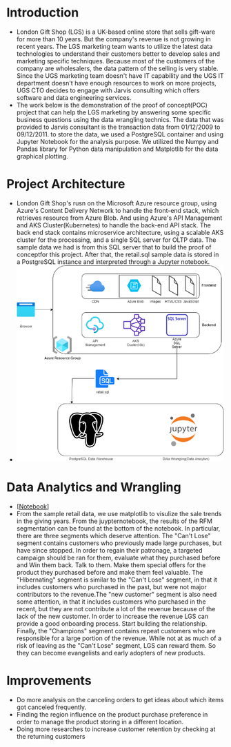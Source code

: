 # Introduction
- London Gift Shop (LGS) is a UK-based online store that sells gift-ware for more than 10 years. But the company's revenue is not growing in recent years. The LGS marketing team wants to utilize the latest data technologies to understand their customers better to develop sales and marketing specific techniques. Because most of the customers of the company are wholesalers, the data pattern of the selling is very stable. Since the UGS marketing team doesn't have IT capability and the UGS IT department doesn't have enough resources to work on more projects, UGS CTO decides to engage with Jarvis consulting which offers software and data engineering services.
- The work below is the demonstration of the proof of concept(POC) project that can help the LGS marketing by answering some specific business questions using the data wrangling technics. The data that was provided to Jarvis consultant is the transaction data from 01/12/2009 to 09/12/2011. to store the data, we used a PostgreSQL container and using Jupyter Notebook for the analysis purpose. We utilized the Numpy and Pandas library for Python data manipulation and Matplotlib for the data graphical plotting.

# Project Architecture
- London Gift Shop's rusn on the Microsoft Azure resource group, using Azure's Content Delivery Network to handle the front-end stack, which retrieves resource from Azure Blob. And using Azure's API Management and AKS Cluster(Kubernetes) to handle the back-end API stack. The back end stack contains microservice architecture, using a scalable AKS cluster for the  processing, and a single SQL server for OLTP data. The sample data we had is from this SQL server that to build the proof of conceptfor this project. After that, the retail.sql sample data  is stored in a PostgreSQL instance and interpreted through a Jupyter notebook.
- ![architecture](.assets/ProjectDiagram.png)

# Data Analytics and Wrangling
- [[Notebook](https://github.com/jarviscanada/jarvis_data_eng_shawn/blob/feature/PythonData/python_data_wrangling/psql/retail_data_analytics_wrangling.ipynb)]
- From the sample retail data, we use matplotlib to visulize the sale trends in the giving years. From the juypternotebook, the results of the RFM segmentation can be found at the bottom of the notebook. In particular, there are three segments which deserve attention. The "Can't Lose" segment contains customers who previously made large purchases, but have since stopped. In order to regain their patronage, a targeted campaign should be ran for them, evaluate what they purchased before and Win them back. Talk to them. Make them special offers for the product they purchased before and make them feel valuable. The "Hibernating" segment is similar to the "Can't Lose" segment, in that it includes customers who purchased in the past, but were not major contributors to the revenue.The "new customer" segment is also need some attention, in that it includes customers who purchased in the recent, but they are not contribute a lot of the revenue because of the lack of the new customer. In order to increase the revenue LGS can provide a good onboarding process. Start building the relationship.  Finally, the "Champions" segment contains repeat customers who are responsible for a large portion of the revenue. While not at as much of a risk of leaving as the "Can't Lose" segment, LGS can reward them. So they can become evangelists and early adopters of new products.

# Improvements
- Do more analysis on the canceling orders to get ideas about which items got canceled frequently.
- Finding the region influence on the product purchase preference in order to manage the product storing in a different location.
- Doing more researches to increase customer retention by checking at the returning customers
